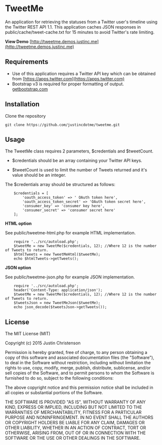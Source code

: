 # TweetMe
 An application for retrieving the statuses from a Twitter user's timeline using the Twitter REST API 1.1. This application caches JSON responses in public/cache/tweet-cache.txt for 15 minutes to avoid Twitter's rate limiting.

**View Demo**
 [http://tweetme.demos.justinc.me](http://tweetme.demos.justinc.me)
 
## Requirements
 
 - Use of this application requires a Twitter API key which can be obtained from [https://apps.twitter.com](https://apps.twitter.com)
 - Bootstrap v3 is required for proper formatting of output. [getbootstrap.com](http://getbootstrap.com)

## Installation

 Clone the repository
 
    git clone https://github.com/justincdotme/tweetme.git
      

## Usage

 The TweetMe class requires 2 parameters, $credentials and $tweetCount. 
 
 - $credentials should be an array containing your Twitter API keys.
 
 - $tweetCount is used to limit the number of Tweets returned and it's value should be an integer.

 The $credentials array should be structured as follows:
   
```
    $credentials = [
        'oauth_access_token' => ' OAuth token here',
        'oauth_access_token_secret' => 'OAuth token secret here',
        'consumer_key' => 'consumer key here',
        'consumer_secret' => 'consumer secret here'
    ];
```

 **HTML option**
 
 See public/tweetme-html.php for example HTML implementation.
```
    require '../src/autoload.php';
    $tweetMe = new TweetMe($credentials, 12); //Where 12 is the number of Tweets to return.
    $htmlTweets = new TweetMeHtml($tweetMe);
    echo $htmlTweets->getTweets();
```
 **JSON option**

 See public/tweetme-json.php for example JSON implementation.
```
    require '../src/autoload.php';
    header('Content-Type: application/json');
    $tweetMe = new TweetMe($credentials, 12); //Where 12 is the number of Tweets to return.
    $tweetsJson = new TweetMeJson($tweetMe);
    echo json_decode($tweetsJson->getTweets());
```
## License

 The MIT License (MIT)
 
 Copyright (c) 2015 Justin Christenson
 
 Permission is hereby granted, free of charge, to any person obtaining a copy
 of this software and associated documentation files (the "Software"), to deal
 in the Software without restriction, including without limitation the rights
 to use, copy, modify, merge, publish, distribute, sublicense, and/or sell
 copies of the Software, and to permit persons to whom the Software is
 furnished to do so, subject to the following conditions:
 
 The above copyright notice and this permission notice shall be included in
 all copies or substantial portions of the Software.
 
 THE SOFTWARE IS PROVIDED "AS IS", WITHOUT WARRANTY OF ANY KIND, EXPRESS OR
 IMPLIED, INCLUDING BUT NOT LIMITED TO THE WARRANTIES OF MERCHANTABILITY,
 FITNESS FOR A PARTICULAR PURPOSE AND NONINFRINGEMENT. IN NO EVENT SHALL THE
 AUTHORS OR COPYRIGHT HOLDERS BE LIABLE FOR ANY CLAIM, DAMAGES OR OTHER
 LIABILITY, WHETHER IN AN ACTION OF CONTRACT, TORT OR OTHERWISE, ARISING FROM,
 OUT OF OR IN CONNECTION WITH THE SOFTWARE OR THE USE OR OTHER DEALINGS IN
 THE SOFTWARE.
